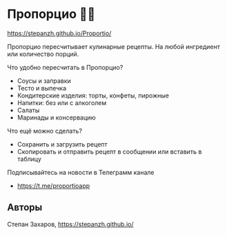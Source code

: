 # Пропорцио 🧑‍🍳 

https://stepanzh.github.io/Proportio/

Пропорцио пересчитывает кулинарные рецепты.
На любой ингредиент или количество порций.

Что удобно пересчитать в Пропорцио?

- Соусы и заправки
- Тесто и выпечка
- Кондитерские изделия: торты, конфеты, пирожные
- Напитки: без или с алкоголем
- Салаты
- Маринады и консервацию

Что ещё можно сделать?

- Сохранить и загрузить рецепт
- Скопировать и отправить рецепт в сообщении или вставить в таблицу

Подписывайтесь на новости в Телеграмм канале

- https://t.me/proportioapp

## Авторы

Степан Захаров, https://stepanzh.github.io/